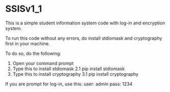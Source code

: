 # SSISv1_1
This is a simple student information system code with log-in and encryption system.

To run this code without any errors, do install stdiomask and cryptography first in your machine.

To do so, do the following:
  1. Open your command prompt
  2. Type this to install stdiomask
    2.1 pip install stdiomask
  3. Type this to install cryptography
    3.1 pip install cryptography

If you are prompt for log-in, use this:
  user: admin
  pass: 1234
